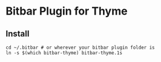 # Bitbar Plugin for Thyme

## Install

```
cd ~/.bitbar # or wherever your bitbar plugin folder is
ln -s $(which bitbar-thyme) bitbar-thyme.1s
```
